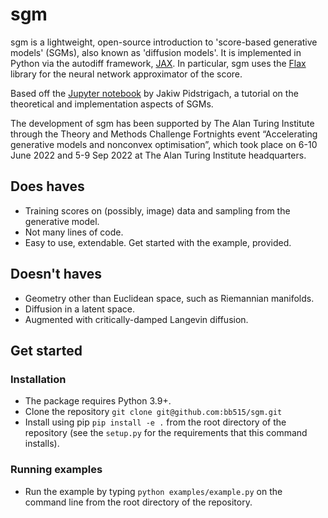 sgm
===
sgm is a lightweight, open-source introduction to 'score-based generative models' (SGMs), also known as 'diffusion models'. It is implemented in Python via the autodiff framework, [JAX](https://github.com/google/jax). In particular, sgm uses the [Flax](https://github.com/google/flax) library for the neural network approximator of the score.

Based off the [Jupyter notebook](https://jakiw.com/sgm_intro) by Jakiw Pidstrigach, a tutorial on the theoretical and implementation aspects of SGMs.

The development of sgm has been supported by The Alan Turing Institute through the Theory and Methods Challenge Fortnights event “Accelerating generative models and nonconvex optimisation”, which took place on 6-10 June 2022 and 5-9 Sep 2022 at The Alan Turing Institute headquarters.

Does haves
-----------
- Training scores on (possibly, image) data and sampling from the generative model.
- Not many lines of code.
- Easy to use, extendable. Get started with the example, provided.

Doesn't haves
---------------
- Geometry other than Euclidean space, such as Riemannian manifolds.
- Diffusion in a latent space.
- Augmented with critically-damped Langevin diffusion.

Get started
------------

### Installation ###

- The package requires Python 3.9+.
- Clone the repository `git clone git@github.com:bb515/sgm.git`
- Install using pip `pip install -e .` from the root directory of the repository (see the `setup.py` for the requirements that this command installs).

### Running examples ###

- Run the example by typing `python examples/example.py` on the command line from the root directory of the repository.

